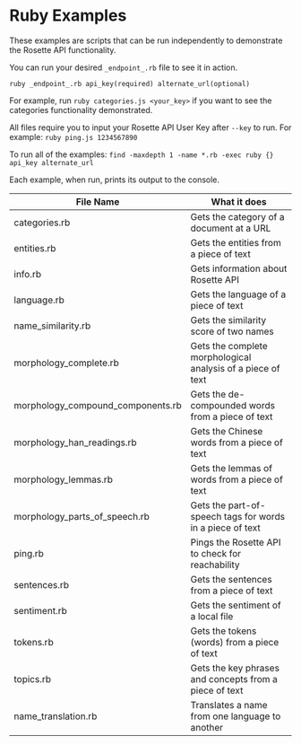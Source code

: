 Ruby Examples
============

These examples are scripts that can be run independently to demonstrate the Rosette API functionality.

You can run your desired `_endpoint_.rb` file to see it in action.

`ruby _endpoint_.rb api_key(required) alternate_url(optional)`

For example, run `ruby categories.js <your_key>` if you want to see the categories
functionality demonstrated.

All files require you to input your Rosette API User Key after `--key` to run.
For example: `ruby ping.js 1234567890`

To run all of the examples:
`find -maxdepth 1 -name *.rb -exec ruby {} api_key alternate_url`

Each example, when run, prints its output to the console.

| File Name                     | What it does                                          |
| -------------                 |-------------                                        |
| categories.rb                    | Gets the category of a document at a URL              |
| entities.rb                      | Gets the entities from a piece of text                |
| info.rb                          | Gets information about Rosette API                    |
| language.rb                      | Gets the language of a piece of text                  |
| name_similarity.rb                  | Gets the similarity score of two names                |
| morphology_complete.rb               | Gets the complete morphological analysis of a piece of text|
| morphology_compound_components.rb    | Gets the de-compounded words from a piece of text     |
| morphology_han_readings.rb           | Gets the Chinese words from a piece of text           |
| morphology_lemmas.rb                 | Gets the lemmas of words from a piece of text         |
| morphology_parts_of_speech.rb        | Gets the part-of-speech tags for words in a piece of text |
| ping.rb                          | Pings the Rosette API to check for reachability       |
| sentences.rb                     | Gets the sentences from a piece of text               |
| sentiment.rb                     | Gets the sentiment of a local file                    |
| tokens.rb                        | Gets the tokens (words) from a piece of text          |
| topics.rb | Gets the key phrases and concepts from a piece of text |
| name_translation.rb               | Translates a name from one language to another        |
